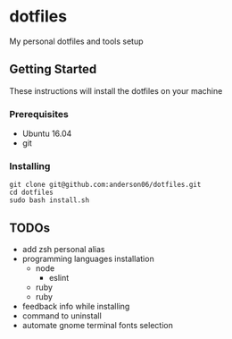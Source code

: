 # dotfiles

My personal dotfiles and tools setup

## Getting Started

These instructions will install the dotfiles on your machine

### Prerequisites

- Ubuntu 16.04
- git

### Installing

```
git clone git@github.com:anderson06/dotfiles.git
cd dotfiles
sudo bash install.sh
```

## TODOs

* add zsh personal alias
* programming languages installation
  * node
    * eslint
  * ruby
  * ruby
* feedback info while installing
* command to uninstall
* automate gnome terminal fonts selection

